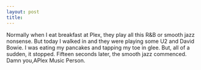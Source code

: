 ```yaml
---
layout: post
title: 
---
```


Normally when I eat breakfast at Plex, they play all this R&B or smooth jazz nonsense. But today I walked in and they were playing some U2 and David Bowie. I was eating my pancakes and tapping my toe in glee. But, all of a sudden, it stopped. Fifteen seconds later, the smooth jazz commenced. Damn you,APlex Music Person.
